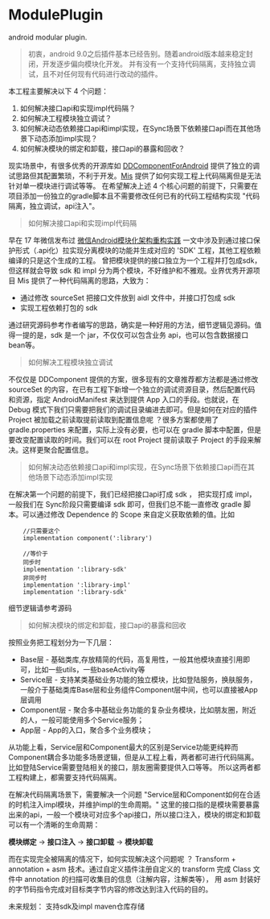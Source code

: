 # ModulePlugin
android modular plugin.

> 初衷，android 9.0之后插件基本已经告别。随着android版本越来稳定封闭，开发逐步偏向模块化开发。
> 并有没有一个支持代码隔离，支持独立调试，且不对任何现有代码进行改动的插件。

本工程主要解决以下 4 个问题：
1. 如何解决接口api和实现impl代码隔？
2. 如何解决工程模块独立调试？
3. 如何解决动态依赖接口api和impl实现，在Sync场景下依赖接口api而在其他场景下动态添加impl实现？
4. 如何解决模块的绑定和卸载，接口api的暴露和回收？

现实场景中，有很多优秀的开源库如 [DDComponentForAndroid](https://github.com/luojilab/DDComponentForAndroid) 提供了独立的调试思路但其配置繁琐，不利于开发。[Mis](https://github.com/EastWoodYang/Mis) 提供了如何实现工程上代码隔离但是无法针对单一模块进行调试等等。
在希望解决上述 4 个核心问题的前提下，只需要在项目添加一份独立的gradle脚本且不需要修改任何已有的代码工程结构实现 "代码隔离，独立调试，api注入"。

> 如何解决接口api和实现impl代码隔

早在 17 年微信发布过 [微信Android模块化架构重构实践](https://mp.weixin.qq.com/s?__biz=MzAwNDY1ODY2OQ==&mid=2649286672&idx=1&sn=4d9db00c496fcafd1d3e01d69af083f9&chksm=8334cc92b4434584e8bdb117274f41145fb49ba467ec0cd9ba5e3551a8abf92f1996bd6b147a&mpshare=1&scene=1&srcid=06309KcVegxww8kRannKXmkM&key=9965dca0b72a0a7428febd95a3bc61657924797129ae35d34f67f2cfc5c5ac09bec624714cd4662b978742d3424726f08b3ea1b9cb858cccf97dbb56bd5bfdd07a81917eedc452194d3c6b438d76dfac&ascene=0&uin=Mjg5NTY2MjM0MA==&devicetype=iMac%20MacBookPro11,4%20OSX%20OSX%2010.12.5%20build(16F73)&version=12020810&nettype=WIFI&fontScale=100&pass_ticket=X8yiKyEXbEsX7ouYBsjW0ddHl5Zc0CXaGzDaapnZidysc89C7Z257hmzlRaR3CQk) 一文中涉及到通过接口保护形式（.api化）拉实现分离模块的功能并生成对应的 'SDK' 工程，其他工程依赖编译的只是这个生成的工程。
曾把模块提供的接口独立为一个工程并打包成sdk，但这样就会导致 sdk 和 impl 分为两个模块，不好维护和不雅观。业界优秀开源项目 Mis 提供了一种代码隔离的思路，大致为：

* 通过修改 sourceSet 把接口文件放到 aidl 文件中，并接口打包成 sdk
* 实现工程依赖打包的 sdk

通过研究源码参考作者编写的思路，确实是一种好用的方法，细节逻辑见源码。值得一提的是，sdk 是一个 jar，不仅仅可以包含业务 api，也可以包含数据接口 bean等。

> 如何解决工程模块独立调试

不仅仅是 DDComponent 提供的方案，很多现有的文章推荐都方法都是通过修改 sourceSet 的内容，在已有工程下新增一个独立的调试资源目录，然后配置代码和资源，指定 AndroidManifest 来达到提供 App 入口的手段。也就说，在 Debug 模式下我们只需要把我们的调试目录编进去即可。但是如何在对应的插件 Project 被加载之前读取提前读取到配置信息呢 ？很多方案都使用了 gradle.properties 来配置，实际上没有必要，也可以在 gradle 脚本中配置，但是要改变配置读取的时间。我们可以在 root Project 提前读取子 Project 的手段来解决。这样更聚合配置信息。

> 如何解决动态依赖接口api和impl实现，在Sync场景下依赖接口api而在其他场景下动态添加impl实现

在解决第一个问题的前提下，我们已经把接口api打成 sdk ， 把实现打成 impl，一般我们在 Sync阶段只需要编译 sdk 即可，但我们总不能一直修改 gradle 脚本。可以通过修改 Dependence 的 Scope 来自定义获取依赖的值。比如

```
    //只需要这个
    implementation component(':library')

    //等价于
    同步时
    implementation ':library-sdk'
    非同步时
    implementation ':library-impl'
    implementation ':library-sdk'

```
细节逻辑请参考源码

> 如何解决模块的绑定和卸载，接口api的暴露和回收

按照业务把工程划分为一下几层：

* Base层 - 基础类库,存放精简的代码，高复用性，一般其他模块直接引用即可，比如一些utils，一些baseActivity等
* Service层 - 支持某类基础业务功能的独立模块，比如登陆服务，换肤服务，一般介于基础类库Base层和业务组件Component层中间，也可以直接被App层调用
* Component层 - 聚合多中基础业务功能的复杂业务模块，比如朋友圈，附近的人，一般可能使用多个Service服务；
* App层 - App的入口，聚合多个业务模块；

从功能上看，Service层和Component最大的区别是Service功能更纯粹而Component耦合多功能多场景逻辑，但是从工程上看，两者都可进行代码隔离。比如登陆Service需要登陆相关的接口，朋友圈需要提供入口等等。
所以这两者都工程构建上，都需要支持代码隔离。

在解决代码隔离场景下，需要解决一个问题 "Service层和Component如何在合适的时机注入impl模块，并维护impl的生命周期。"
这里的接口指的是模块需要暴露出来的api，一般一个模块可对应多个api接口，所以接口注入，模块的绑定和卸载可以有一个清晰的生命周期：

 **模块绑定** -> **接口注入** -> **接口卸载** -> **模块卸载**

而在实现完全被隔离的情况下，如何实现解决这个问题呢 ？ Transform + annotation + asm 技术。通过自定义插件注册自定义的 transform 完成 Class 文件中 annotation 的扫描可收集目的信息（注解内容，注解类等）， 用 asm 封装好的字节码指令完成对目标类字节内容的修改达到注入代码的目的。




未来规划： 支持sdk及impl maven仓库存储

